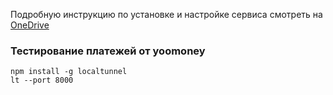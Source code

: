 Подробную инcтрукцию по установке и настройке сервиса смотреть на [OneDrive](https://1drv.ms/w/s!AnBjlQFDvsITgoM13WRav30J4TuIgA?e=0uR7hZ)

### Тестирование платежей от yoomoney

```
npm install -g localtunnel
lt --port 8000
```